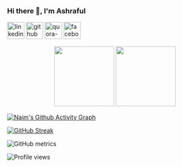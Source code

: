 
### Hi there 👋, I'm Ashraful

[<img src='https://cdn-icons-png.flaticon.com/512/145/145807.png' alt='linkedin' height='40'>](https://www.linkedin.com/in/ashraful-islam-12774024b/)
[<img src='https://cdn-icons-png.flaticon.com/512/733/733553.png' alt='github' height='40'>](https://github.com/Ashraful-89)
[<img src='https://cdn-icons-png.flaticon.com/512/4494/4494531.png' alt='quora-bangla' height=40>](https://bn.quora.com/profile/Ashraful-Islam-771)
[<img src='https://cdn-icons-png.flaticon.com/512/3670/3670124.png' alt='facebook' height='40'>](https://www.facebook.com/ashraful4289/)
<!-- [<img src='https://cdn-icons-png.flaticon.com/512/2111/2111628.png' alt='stackoverflow' height='40'>](https://stackoverflow.com/users/17947102) -->
<!-- [<img src='https://cdn-icons-png.flaticon.com/512/2111/2111646.png' alt='telegram' height='40'>](https://t.me/zannatulnaim09) -->

<p align=center>
 <img height="140px"  src="https://github-readme-stats.vercel.app/api?username=Ashraful-89&show_icons=true&hide_title=true&hide_border=true&theme=tokyonight&count_private=true" />
  <img height="140px"  src="https://github-readme-stats.vercel.app/api/top-langs/?username=Ashraful-89&layout=compact&hide_title=true&hide_border=true&theme=tokyonight&count_private=true" />
  </p>

[![Naim's Github Activity Graph](https://activity-graph.herokuapp.com/graph?username=Ashraful-89&theme=react-dark&hide_border=true&area=true)](https://git.io/Ashraful-89)

<!--  CONTRIBUTION AND STREAK BLOCK -->
 [![GitHub Streak](https://github-readme-streak-stats.herokuapp.com/?user=Ashraful-89&currStreakNum=2FD3EB&fire=pink&sideLabels=F00&theme=nightowl)](https://git.io/streak-stats)     
<!--  Metrics Bar -->
![GitHub metrics](https://metrics.lecoq.io/Ashraful-89)
<!--  Profile Views -->
![Profile views](https://gpvc.arturio.dev/Ashraful-89)  
